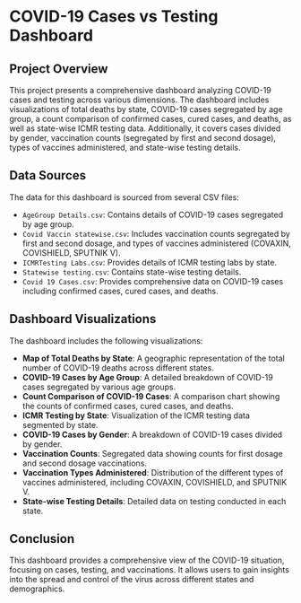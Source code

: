 # COVID-19 Cases vs Testing Dashboard

## Project Overview

This project presents a comprehensive dashboard analyzing COVID-19 cases and testing across various dimensions. The dashboard includes visualizations of total deaths by state, COVID-19 cases segregated by age group, a count comparison of confirmed cases, cured cases, and deaths, as well as state-wise ICMR testing data. Additionally, it covers cases divided by gender, vaccination counts (segregated by first and second dosage), types of vaccines administered, and state-wise testing details.

## Data Sources

The data for this dashboard is sourced from several CSV files:

- `AgeGroup Details.csv`: Contains details of COVID-19 cases segregated by age group.
- `Covid Vaccin statewise.csv`: Includes vaccination counts segregated by first and second dosage, and types of vaccines administered (COVAXIN, COVISHIELD, SPUTNIK V).
- `ICMRTesting Labs.csv`: Provides details of ICMR testing labs by state.
- `Statewise testing.csv`: Contains state-wise testing details.
- `Covid 19 Cases.csv`: Provides comprehensive data on COVID-19 cases including confirmed cases, cured cases, and deaths.

## Dashboard Visualizations

The dashboard includes the following visualizations:

- **Map of Total Deaths by State**: A geographic representation of the total number of COVID-19 deaths across different states.
- **COVID-19 Cases by Age Group**: A detailed breakdown of COVID-19 cases segregated by various age groups.
- **Count Comparison of COVID-19 Cases**: A comparison chart showing the counts of confirmed cases, cured cases, and deaths.
- **ICMR Testing by State**: Visualization of the ICMR testing data segmented by state.
- **COVID-19 Cases by Gender**: A breakdown of COVID-19 cases divided by gender.
- **Vaccination Counts**: Segregated data showing counts for first dosage and second dosage vaccinations.
- **Vaccination Types Administered**: Distribution of the different types of vaccines administered, including COVAXIN, COVISHIELD, and SPUTNIK V.
- **State-wise Testing Details**: Detailed data on testing conducted in each state.

## Conclusion

This dashboard provides a comprehensive view of the COVID-19 situation, focusing on cases, testing, and vaccinations. It allows users to gain insights into the spread and control of the virus across different states and demographics.
